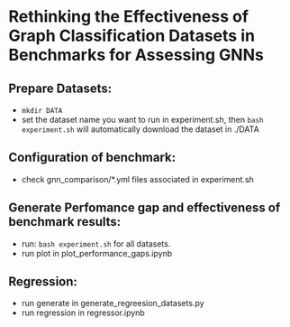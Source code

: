 # Rethinking the Effectiveness of Graph Classification Datasets in Benchmarks for Assessing GNNs

## Prepare Datasets:

- `mkdir DATA`
- set the dataset name you want to run in experiment.sh, then `bash experiment.sh` will automatically download the dataset in ./DATA

## Configuration of benchmark:

- check gnn_comparison/*.yml files associated in experiment.sh

## Generate Perfomance gap and effectiveness of benchmark results:

- run: `bash experiment.sh` for all datasets.
- run plot in plot_performance_gaps.ipynb

## Regression:

- run generate in generate_regreesion_datasets.py
- run regression in regressor.ipynb


